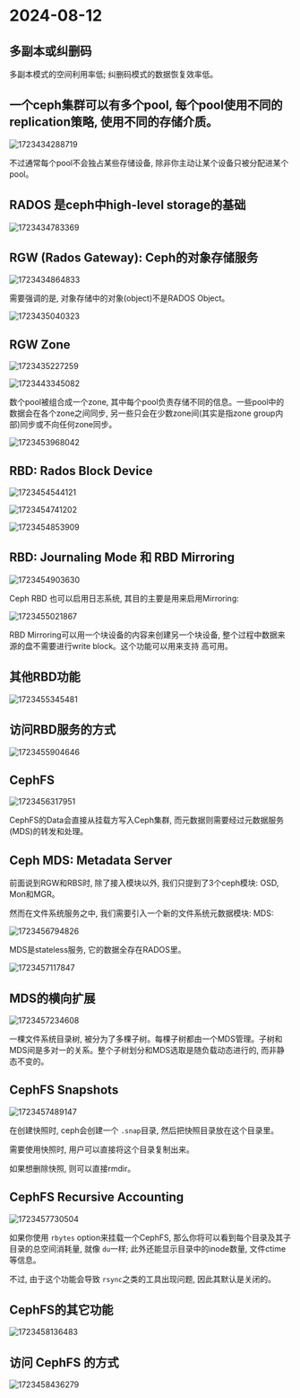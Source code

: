# 2024-08-12

## 多副本或纠删码

多副本模式的空间利用率低; 纠删码模式的数据恢复效率低。

## 一个ceph集群可以有多个pool, 每个pool使用不同的replication策略, 使用不同的存储介质。

![1723434288719](image/0002/1723434288719.png)

不过通常每个pool不会独占某些存储设备, 除非你主动让某个设备只被分配进某个pool。

## RADOS 是ceph中high-level storage的基础

![1723434783369](image/0002/1723434783369.png)

## RGW (Rados Gateway): Ceph的对象存储服务

![1723434864833](image/0002/1723434864833.png)

需要强调的是, 对象存储中的对象(object)不是RADOS Object。

![1723435040323](image/0002/1723435040323.png)

## RGW Zone

![1723435227259](image/0002/1723435227259.png)

![1723443345082](image/0002/1723443345082.png)

数个pool被组合成一个zone, 其中每个pool负责存储不同的信息。一些pool中的数据会在各个zone之间同步, 另一些只会在少数zone间(其实是指zone group内部)同步或不向任何zone同步。

![1723453968042](image/0002/1723453968042.png)

## RBD: Rados Block Device

 ![1723454544121](image/0002/1723454544121.png)

![1723454741202](image/0002/1723454741202.png)

![1723454853909](image/0002/1723454853909.png)

## RBD: Journaling Mode 和 RBD Mirroring

![1723454903630](image/0002/1723454903630.png)

Ceph RBD 也可以启用日志系统, 其目的主要是用来启用Mirroring:

![1723455021867](image/0002/1723455021867.png)

RBD Mirroring可以用一个块设备的内容来创建另一个块设备, 整个过程中数据来源的盘不需要进行write block。这个功能可以用来支持 高可用。

## 其他RBD功能

![1723455345481](image/0002/1723455345481.png)

## 访问RBD服务的方式

![1723455904646](image/0002/1723455904646.png)

## CephFS

![1723456317951](image/0002/1723456317951.png)

CephFS的Data会直接从挂载方写入Ceph集群, 而元数据则需要经过元数据服务(MDS)的转发和处理。

## Ceph MDS: Metadata Server

前面说到RGW和RBS时, 除了接入模块以外, 我们只提到了3个ceph模块: OSD, Mon和MGR。

然而在文件系统服务之中, 我们需要引入一个新的文件系统元数据模块: MDS:

![1723456794826](image/0002/1723456794826.png)

MDS是stateless服务, 它的数据全存在RADOS里。

![1723457117847](image/0002/1723457117847.png)

## MDS的横向扩展

![1723457234608](image/0002/1723457234608.png)

一棵文件系统目录树, 被分为了多棵子树。每棵子树都由一个MDS管理。子树和MDS间是多对一的关系。整个子树划分和MDS选取是随负载动态进行的, 而非静态不变的。

## CephFS Snapshots

![1723457489147](image/0002/1723457489147.png)

在创建快照时, ceph会创建一个 `.snap`目录, 然后把快照目录放在这个目录里。

需要使用快照时, 用户可以直接将这个目录复制出来。

如果想删除快照, 则可以直接rmdir。

## CephFS Recursive Accounting

![1723457730504](image/0002/1723457730504.png)

如果你使用 `rbytes` option来挂载一个CephFS, 那么你将可以看到每个目录及其子目录的总空间消耗量, 就像 `du`一样; 此外还能显示目录中的inode数量, 文件ctime等信息。

不过, 由于这个功能会导致 `rsync`之类的工具出现问题, 因此其默认是关闭的。

## CephFS的其它功能

![1723458136483](image/0002/1723458136483.png)

## 访问 CephFS 的方式

![1723458436279](image/0002/1723458436279.png)
